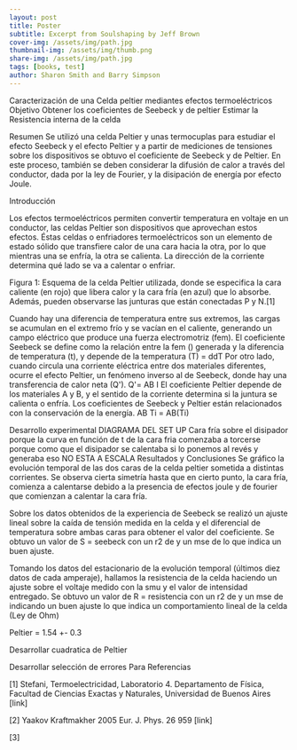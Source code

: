 ```yaml
---
layout: post
title: Poster
subtitle: Excerpt from Soulshaping by Jeff Brown
cover-img: /assets/img/path.jpg
thumbnail-img: /assets/img/thumb.png
share-img: /assets/img/path.jpg
tags: [books, test]
author: Sharon Smith and Barry Simpson
---
```


Caracterización de una Celda peltier mediantes efectos termoeléctricos
Objetivo
Obtener los coeficientes de Seebeck y de peltier
Estimar la Resistencia interna de la celda

Resumen 
Se utilizó una celda Peltier y unas termocuplas para estudiar el efecto Seebeck y el efecto Peltier y a partir de mediciones de tensiones sobre los dispositivos se obtuvo el coeficiente de Seebeck y de Peltier.
En este proceso, también se deben considerar la difusión de calor a través del conductor, dada por la ley de Fourier, y la disipación de energía por efecto Joule.

Introducción


Los efectos termoeléctricos permiten convertir temperatura en voltaje en un conductor, las celdas Peltier son dispositivos que aprovechan estos efectos.
 Éstas celdas o enfriadores termoeléctricos son un elemento de estado sólido que transfiere calor de una cara hacia la otra, por lo que mientras una se enfría, la otra se calienta. La dirección de la corriente determina qué lado se va a calentar o enfriar.


Figura 1: Esquema de la celda Peltier utilizada, donde se especifica la cara caliente (en rojo) que libera calor y la cara fría (en azul) que lo absorbe. Además, pueden observarse las junturas que están conectadas P y N.[1]

Cuando hay una diferencia de temperatura entre sus extremos, las cargas se acumulan en el extremo frío y se vacían en el caliente, generando un campo eléctrico que produce una fuerza electromotriz (fem). 
El coeficiente Seebeck se define como la relación entre la fem () generada y la diferencia de temperatura (t), y depende de la temperatura
(T) = ddT 
Por otro lado, cuando circula una corriente eléctrica entre dos materiales diferentes, ocurre el efecto Peltier, un fenómeno inverso al de Seebeck, donde hay una transferencia de calor neta (Q').	
Q'= AB I
 El coeficiente Peltier depende de los materiales A y B, y el sentido de la corriente determina si la juntura se calienta o enfría. Los coeficientes de Seebeck y Peltier están relacionados con la conservación de la energía.
					AB Ti = AB(Ti)

Desarrollo experimental
DIAGRAMA DEL SET UP
Cara fría sobre el disipador porque la curva en función de t de la cara fria comenzaba a torcerse porque como que el disipador se calentaba si lo ponemos al revés y generaba eso
NO ESTA A ESCALA
Resultados y Conclusiones
Se gráfico la evolución temporal de las dos caras de la celda peltier sometida a distintas corrientes. Se observa cierta simetría hasta que en cierto punto, la cara fría, comienza a calentarse debido a la presencia de efectos joule y de fourier que comienzan a calentar la cara fría. 

Sobre los datos obtenidos de la experiencia de Seebeck se realizó un ajuste lineal sobre la caída de tensión medida en la celda y el diferencial de temperatura sobre ambas caras para obtener el valor del coeficiente. Se obtuvo un valor de S = seebeck con un r2 de y un mse de lo que indica un buen ajuste.

Tomando los datos del estacionario de la evolución temporal (últimos diez datos de cada amperaje), hallamos la resistencia de la celda haciendo un ajuste sobre el voltaje medido con la smu y el valor de intensidad entregado. Se obtuvo un valor de R = resistencia con un r2 de y un mse de indicando un buen ajuste lo que indica un comportamiento lineal de la celda (Ley de Ohm)

Peltier = 1.54 +- 0.3

Desarrollar cuadratica de Peltier

Desarrollar selección de errores
Para 
Referencias

[1] Stefani, Termoelectricidad, Laboratorio 4. Departamento de Física, Facultad de Ciencias Exactas y Naturales, Universidad de Buenos Aires [link]

[2] Yaakov Kraftmakher 2005 Eur. J. Phys. 26 959 [link]

[3] 
